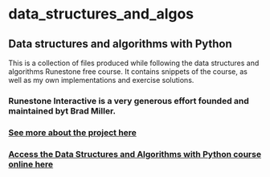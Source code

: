 # data_structures_and_algos

## Data structures and algorithms with Python


This is a collection of files produced while following the data structures and algorithms Runestone free course.
It contains snippets of the course, as well as my own implementations and exercise solutions.


### Runestone Interactive is a very generous effort founded and maintained byt Brad Miller. 
### [See more about the project here](https://runestoneinteractive.org/) 
### [Access the Data Structures and Algorithms with Python course online here](https://runestone.academy/runestone/books/published/pythonds/index.html)
